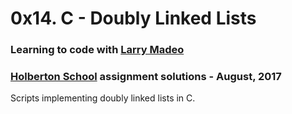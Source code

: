 # 0x14. C - Doubly Linked Lists

### Learning to code with [Larry Madeo](https://twitter.com/larmalade)

### [Holberton School](https://www.holbertonschool.com) assignment solutions - August, 2017

Scripts implementing doubly linked lists in C.

